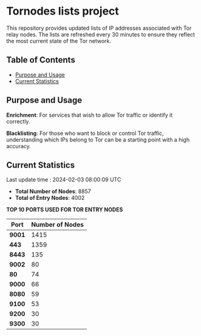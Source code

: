 # Tornodes lists project

This repository provides updated lists of IP addresses associated with Tor relay nodes. The lists are refreshed every 30 minutes to ensure they reflect the most current state of the Tor network.

## Table of Contents

- [Purpose and Usage](#purpose-and-usage)
- [Current Statistics](#current-statistics)


## Purpose and Usage

**Enrichment**: For services that wish to allow Tor traffic or identify it correctly.

**Blacklisting**: For those who want to block or control Tor traffic, understanding which IPs belong to Tor can be a starting point with a high accuracy.

## Current Statistics

Last update time : 2024-02-03 08:00:09 UTC

- **Total Number of Nodes**: 8857
- **Total of Entry Nodes**: 4002

**TOP 10 PORTS USED FOR TOR ENTRY NODES**

| **Port** | **Number of Nodes** |
|------|-----------------|
| **9001**   | 1415  |
| **443**   | 1359  |
| **8443**   | 135  |
| **9002**   | 80  |
| **80**   | 74  |
| **9000**   | 66  |
| **8080**   | 59  |
| **9100**   | 53  |
| **9200**   | 30  |
| **9300**   | 30  |

